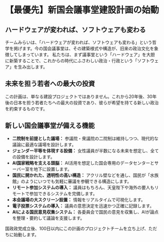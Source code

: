 # 【最優先】新国会議事堂建設計画の始動

## ハードウェアが変われば、ソフトウェアも変わる
チームみらいは、「ハードウェアが変われば、ソフトウェアも変わる」という哲学を掲げます。今の国会議事堂は、その建築様式や構造が、旧来の政治文化を象徴してしまっています。
私たちは、まず議事堂という「ハードウェア」を大胆に新築することで、これからの時代にふさわしい政治・行政という「ソフトウェア」を生み出します。

## 未来を担う若者への最大の投資
この計画は、単なる建設プロジェクトではありません。これから20年後、30年後の日本を担う若者たちへの最大の投資であり、彼らが希望を持てる新しい政治を約束するものです。

## 新しい国会議事堂が備える機能
*   **二院制を前提とした議場：** 参議院・衆議院の二院制は維持しつつ、現代的な議論に最適な議場を設計します。
*   **ジェンダー平等を体現する設備：** 女性議員が半数になる未来を想定し、全ての設備を設計します。
*   **AI国家戦略を支える頭脳：** AI活用を想定した国会専用のデータセンターとサーバー室を地下に設置します。
*   **国民に開かれた、透明性の高い構造：** アクリル壁などを通し、国民が「水族館」のようにいつでも気軽に審議を参観できる構造にします。
*   **リモート参加システムの導入：** 議員はもちろん、天皇陛下や海外の要人もリモートで参加できるシステムを完備します。
*   **本会議場の大スクリーン設置：** 情報をリアルタイムで可視化します。
*   **電子投票システムの導入：** 議員の意思決定を迅速かつ正確に記録します。
*   **AIによる国民意見収集システム：** 各委員会で国民の意見を収集し、AIが論点を整理・要約して議論を支援します。

国政政党成立後、100日以内にこの計画のプロジェクトチームを立ち上げ、ただちに始動します。